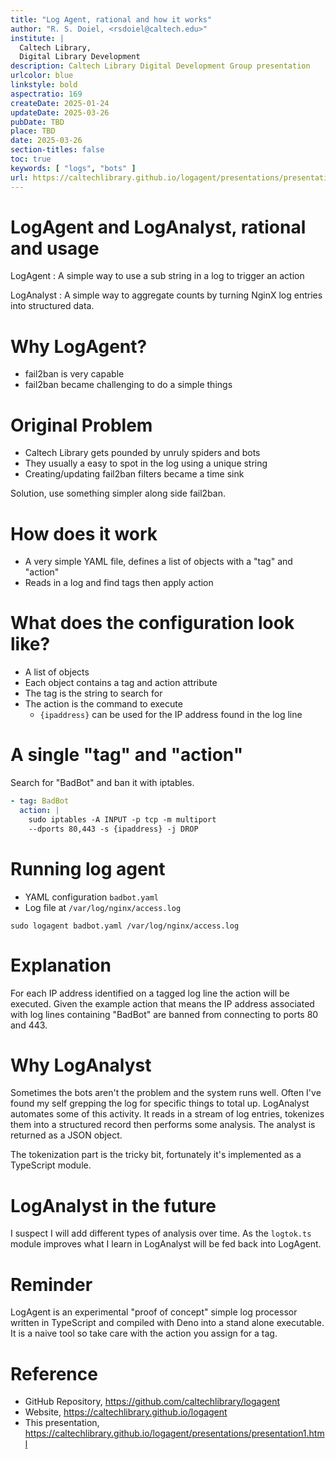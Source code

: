 ```yaml
---
title: "Log Agent, rational and how it works"
author: "R. S. Doiel, <rsdoiel@caltech.edu>"
institute: |
  Caltech Library,
  Digital Library Development
description: Caltech Library Digital Development Group presentation
urlcolor: blue
linkstyle: bold
aspectratio: 169
createDate: 2025-01-24
updateDate: 2025-03-26
pubDate: TBD
place: TBD
date: 2025-03-26
section-titles: false
toc: true
keywords: [ "logs", "bots" ]
url: https://caltechlibrary.github.io/logagent/presentations/presentation1.html
---
```


# LogAgent and LogAnalyst, rational and usage

LogAgent
: A simple way to use a sub string in a log to trigger an action

LogAnalyst
: A simple way to aggregate counts by turning NginX log entries into structured data.

# Why LogAgent?

- fail2ban is very capable
- fail2ban became challenging to do a simple things

# Original Problem

- Caltech Library gets pounded by unruly spiders and bots
- They usually a easy to spot in the log using a unique string
- Creating/updating fail2ban filters became a time sink

Solution, use something simpler along side fail2ban.

# How does it work

- A very simple YAML file, defines a list of objects with a "tag" and "action" 
- Reads in a log and find tags then apply action

# What does the configuration look like?

- A list of objects
- Each object contains a tag and action attribute
- The tag is the string to search for
- The action is the command to execute
  - `{ipaddress}` can be used for the IP address found in the log line

# A single "tag" and "action"

Search for "BadBot" and ban it with iptables.

~~~yaml
- tag: BadBot
  action: |
    sudo iptables -A INPUT -p tcp -m multiport
    --dports 80,443 -s {ipaddress} -j DROP
~~~

# Running log agent

- YAML configuration `badbot.yaml`
- Log file at `/var/log/nginx/access.log`

~~~shell
sudo logagent badbot.yaml /var/log/nginx/access.log
~~~

# Explanation

For each IP address identified on a tagged log line the action will be executed. Given the example action that means the IP address associated with log lines containing "BadBot" are banned from connecting to ports 80 and 443.

# Why LogAnalyst

Sometimes the bots aren't the problem and the system runs well. Often I've found my self grepping the log for specific things to total up. LogAnalyst automates some of this activity. It reads in a stream of log entries, tokenizes them into a structured record then performs some analysis. The analyst is returned as a JSON object.

The tokenization part is the tricky bit, fortunately it's implemented as a TypeScript module.

# LogAnalyst in the future

I suspect I will add different types of analysis over time. As the `logtok.ts` module improves what I learn in LogAnalyst will be fed back into LogAgent.

# Reminder

LogAgent is an experimental "proof of concept" simple log processor written in TypeScript and compiled with Deno into a stand alone executable. It is a naive tool so take care with the action you assign for a tag.

# Reference

- GitHub Repository, <https://github.com/caltechlibrary/logagent>
- Website, <https://caltechlibrary.github.io/logagent>
- This presentation, <https://caltechlibrary.github.io/logagent/presentations/presentation1.html>
